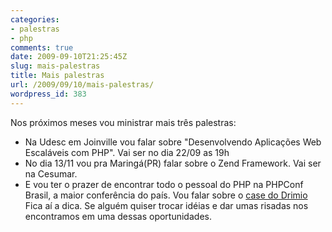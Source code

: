 ```yaml
---
categories:
- palestras
- php
comments: true
date: 2009-09-10T21:25:45Z
slug: mais-palestras
title: Mais palestras
url: /2009/09/10/mais-palestras/
wordpress_id: 383
---
```


Nos próximos meses vou ministrar mais três palestras:
- Na Udesc em Joinville vou falar sobre "Desenvolvendo Aplicações Web Escaláveis com PHP". Vai ser no dia 22/09 as 19h
- No dia 13/11 vou pra Maringá(PR) falar sobre o Zend Framework. Vai ser na Cesumar.
- E vou ter o prazer de encontrar todo o pessoal do PHP na PHPConf Brasil, a maior conferência do país. Vou falar sobre o [case do Drimio](http://www.phpconf.com.br/presentations/show/pid/71)
Fica aí a dica. Se alguém quiser trocar idéias e dar umas risadas nos encontramos em uma dessas oportunidades.
